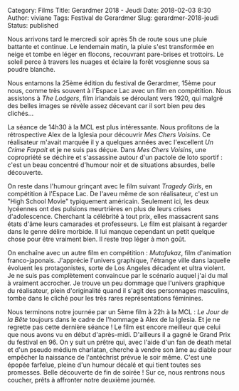 Category: Films
Title: Gerardmer 2018 - Jeudi
Date: 2018-02-03 8:30
Author: viviane
Tags: Festival de Gerardmer
Slug: gerardmer-2018-jeudi
Status: published

Nous arrivons tard le mercredi soir après 5h de route  sous une pluie battante et continue. Le lendemain matin, la pluie s'est transformée en neige et tombe en léger en flocons,  recouvrant pare-brises et trottoirs. Le soleil perce à travers les nuages et éclaire la forêt vosgienne sous sa poudre blanche.

Nous entamons la 25ème édition du festival de Gerardmer, 15ème pour nous, comme très souvent à l'Espace Lac avec un film en compétition. Nous assistons à *The Lodgers*, film irlandais se déroulant vers 1920, qui malgré des belles images se révèle assez décevant car il sort bien peu des clichés…

La séance de 14h30 à la MCL est plus intéressante. Nous profitons de la rétrospective Alex de la Iglesia pour découvrir *Mes Chers Voisins*.  Ce réalisateur m'avait marquée il y a quelques années avec l'excellent *Un Crime Farpait* et je ne suis pas déçue. Dans *Mes Chers Voisins*, une copropriété se déchire et s'assassine autour d'un pactole de loto sportif : c'est un beau concentré d'humour noir et de situations absurdes, belle découverte.

On reste dans l'humour grinçant avec le film suivant *Tragedy Girls*, en compétition à l'Espace Lac. De l'aveu même de son réalisateur, c'est un "High School Movie" typiquement américain. Seulement ici, les deux lycéennes ont des pulsions meurtrières en plus de leurs crises d'adolescence. Cherchant la célébrité à tout prix, elles massacrent sans états d'âme leurs camarades et professeurs. Le film est plaisant à regarder dans le genre délire morbide. Il lui manque cependant un petit quelque chose pour être vraiment bien. Il reste trop léger à mon goût.

On enchaîne avec un autre film en compétition : *Mutafukaz*, film d'animation franco-japonais. J'apprécie l'univers graphique, l'étrange ville dans laquelle évoluent les protagonistes, sorte de Los Angeles décadent et ultra violent. Je ne suis pas complètement convaincue par le scénario auquel j'ai du mal à vraiment accrocher. Je trouve un peu dommage que l'univers graphique du réalisateur, plein d'originalité quand il s'agit des personnages masculins, tombe dans le cliché pour les très rares représentations féminines.

Nous terminons notre journée par un 5ème film à 22h à la MCL : *Le Jour de la Bête* toujours dans le cadre de l'hommage à Alex de la Iglesia. Et je ne regrette pas cette dernière séance ! Le film est encore meilleur que celui que nous avons vu en début d'après-midi. D'ailleurs il a gagné le Grand Prix du festival en 96. On y suit un prêtre qui, avec l'aide d'un fan de death metal et d'un pseudo médium charlatan, cherche à vendre son âme au diable pour empêcher la naissance de l'antéchrist prévue le soir même. C'est une épopée farfelue, pleine d'un humour décalé et qui tient toutes ses promesses. Belle découverte de fin de soirée ! Sur ce, nous rentrons nous coucher, prêts à affronter notre deuxième journée. 

